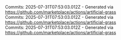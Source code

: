 Commits: 2025-07-31T07:53:03.012Z - Generated via https://github.com/marketplace/actions/artificial-grass
<br>
Commits: 2025-07-31T07:53:03.012Z - Generated via https://github.com/marketplace/actions/artificial-grass
<br>
Commits: 2025-07-31T07:53:03.012Z - Generated via https://github.com/marketplace/actions/artificial-grass
<br>
